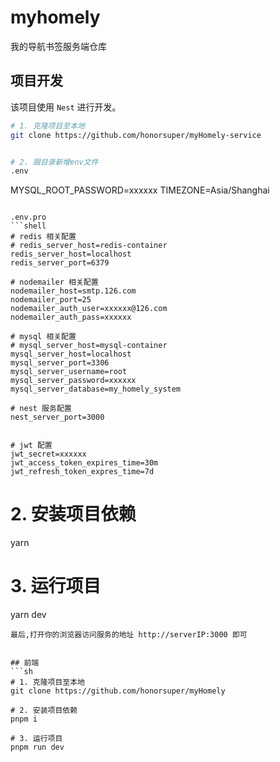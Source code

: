 # myhomely
我的导航书签服务端仓库



## 项目开发

该项目使用 `Nest` 进行开发。

```sh
# 1. 克隆项目至本地
git clone https://github.com/honorsuper/myHomely-service


# 2. 跟目录新增env文件
.env
```
MYSQL_ROOT_PASSWORD=xxxxxx
TIMEZONE=Asia/Shanghai
```

.env.pro
```shell
# redis 相关配置
# redis_server_host=redis-container
redis_server_host=localhost
redis_server_port=6379

# nodemailer 相关配置
nodemailer_host=smtp.126.com
nodemailer_port=25
nodemailer_auth_user=xxxxxx@126.com
nodemailer_auth_pass=xxxxxx

# mysql 相关配置
# mysql_server_host=mysql-container
mysql_server_host=localhost
mysql_server_port=3306
mysql_server_username=root
mysql_server_password=xxxxxx
mysql_server_database=my_homely_system

# nest 服务配置
nest_server_port=3000


# jwt 配置
jwt_secret=xxxxxx
jwt_access_token_expires_time=30m
jwt_refresh_token_expres_time=7d
```


# 2. 安装项目依赖
yarn

# 3. 运行项目
yarn dev
```
最后,打开你的浏览器访问服务的地址 http://serverIP:3000 即可


## 前端
```sh
# 1. 克隆项目至本地
git clone https://github.com/honorsuper/myHomely

# 2. 安装项目依赖
pnpm i

# 3. 运行项目
pnpm run dev
```

